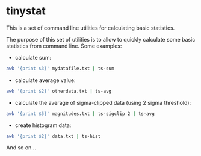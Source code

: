 # tinystat
This is a set of command line utilities for calculating basic statistics.

The purpose of this set of utilities is to allow to quickly calculate some basic statistics from command line. Some examples:

* calculate sum:
```bash
awk '{print $3}' mydatafile.txt | ts-sum
```

* calculate average value:
```bash
awk '{print $2}' otherdata.txt | ts-avg
```

* calculate the average of sigma-clipped data (using 2 sigma threshold):
```bash
awk '{print $5}' magnitudes.txt | ts-sigclip 2 | ts-avg
```

* create histogram data:
```bash
awk '{print $2}' data.txt | ts-hist
```

And so on...

